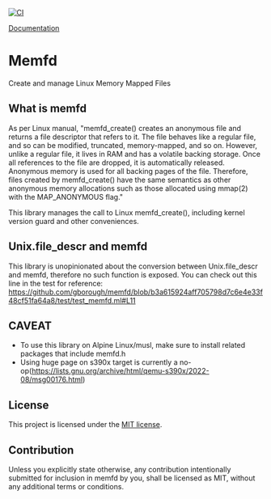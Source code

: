 [![CI](https://github.com/gborough/memfd/actions/workflows/ci.yml/badge.svg)](https://github.com/gborough/memfd/actions/workflows/ci.yml)

[Documentation](https://gborough.github.io/memfd/memfd)

# Memfd
Create and manage Linux Memory Mapped Files

## What is memfd

As per Linux manual, "memfd_create() creates an anonymous file and returns a file descriptor that refers to it. The file behaves like a regular file, and so can be modified, truncated, memory-mapped, and so on. However, unlike a regular file, it lives in RAM and has a volatile backing storage. Once all references to the file are dropped, it is automatically released. Anonymous memory is used for all backing pages of the file.  Therefore, files created by memfd_create() have the same semantics as other anonymous memory allocations such as those allocated using mmap(2) with the MAP_ANONYMOUS flag."

This library manages the call to Linux memfd_create(), including kernel version guard and other conveniences.

## Unix.file_descr and memfd

This library is unopinionated about the conversion between Unix.file_descr and memfd, therefore no such function is exposed. You can check out this line in the test for reference: https://github.com/gborough/memfd/blob/b3a615924aff705798d7c6e4e33f48cf51fa64a8/test/test_memfd.ml#L11

## CAVEAT
- To use this library on Alpine Linux/musl, make sure to install related packages that include memfd.h
- Using huge page on s390x target is currently a no-op(https://lists.gnu.org/archive/html/qemu-s390x/2022-08/msg00176.html)

## License

This project is licensed under the [MIT license].

[MIT license]: https://github.com/gborough/memfd/blob/main/LICENSE

## Contribution

Unless you explicitly state otherwise, any contribution intentionally submitted
for inclusion in memfd by you, shall be licensed as MIT, without any additional
terms or conditions.
